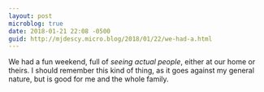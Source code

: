 ```yaml
---
layout: post
microblog: true
date: 2018-01-21 22:08 -0500
guid: http://mjdescy.micro.blog/2018/01/22/we-had-a.html
---
```

We had a fun weekend, full of _seeing actual people_, either at our home or theirs. I should remember this kind of thing, as it goes against my general nature, but is good for me and the whole family.
